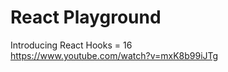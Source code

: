# React Playground

Introducing React Hooks = 16 <br />
https://www.youtube.com/watch?v=mxK8b99iJTg

